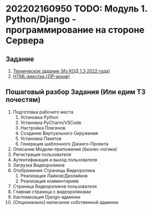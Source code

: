 # 202202160950 TODO: Модуль 1. Python/Django - программирование на стороне Сервера

## Задание

1. [Техническое задание (Из КОД 1.3 2022 года)](202202161120-KOD1-3-Module-1.pdf)
2. [HTML-верстка (ZIP-архив)](202202160821-WS-Module-1-Python-Django.zip)

## Пошаговый разбор Задания (Или едим ТЗ почестям)

1. Подготовка рабочего места
    1. Установка Python
    2. Установка PyCharm/VSCode
    3. Настройка Плагинов
    4. Создание Виртуального Окружения
    5. Установка Пакетов
    6. Генерация шаблонного Джанго-Проекта
2. Описание Модели-приложения (бизнес-логики)
3. Регистрация пользователя
4. Аутентификация и выход пользователя
5. Загрузка Видеороликов
6. Отображение Страницы Видеоролика
    1. Реализация Лайков/Дизлайков
    2. Реализация комментариев
7. Страница Видеороликов пользователя
8. Главная страница с видеороликами
9. Кастомизация Django-админки
10. [Опционально] написание собственной админки
